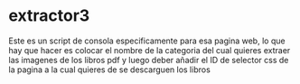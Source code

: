 # extractor3
Este es un script de consola especificamente para esa pagina web, lo que hay que hacer es colocar el nombre de la categoria del cual quieres extraer las imagenes de los libros pdf y luego deber añadir el ID de selector css de la pagina a la cual quieres de se descarguen los libros
